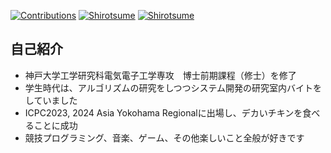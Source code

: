 [![Contributions](https://badgen.org/img/qiita/shirotsume/contributions?style=plastic)](https://qiita.com/shirotsume) [![Shirotsume](https://img.shields.io/endpoint?url=https%3A%2F%2Fatcoder-badges.now.sh%2Fapi%2Fatcoder%2Fjson%2FShirotsume)](https://atcoder.jp/users/Shirotsume) [![Shirotsume](https://img.shields.io/endpoint?url=https%3A%2F%2Fatcoder-badges.now.sh%2Fapi%2Fcodeforces%2Fjson%2FShirotsume)](https://codeforces.com/profile/Shirotsume)
## 自己紹介
- 神戸大学工学研究科電気電子工学専攻　博士前期課程（修士）を修了
- 学生時代は、アルゴリズムの研究をしつつシステム開発の研究室内バイトをしていました
- ICPC2023, 2024 Asia Yokohama Regionalに出場し、デカいチキンを食べることに成功
- 競技プログラミング、音楽、ゲーム、その他楽しいこと全般が好きです
